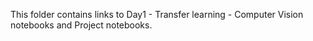 This folder contains links to Day1 - Transfer learning - Computer Vision notebooks and Project notebooks. 
